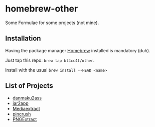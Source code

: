 homebrew-other
==============

Some Formulae for some projects (not mine).

Installation
------------

Having the package manager [Homebrew](https://brew.sh/) installed is mandatory (duh).

Just tap this repo: `brew tap bl4cc4t/other`.

Install with the usual `brew install --HEAD <name>`

List of Projects
---------------

- [danmaku2ass](https://github.com/m13253/danmaku2ass)
- [jar2app](https://github.com/Jorl17/jar2app)
- [Mediaextract](http://panzi.github.com/mediaextract)
- [pincrush](https://github.com/DHowett/pincrush)
- [PNGExtract](https://github.com/jomo/PNGExtract)
